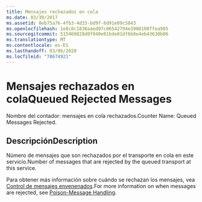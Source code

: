 ```yaml
---
title: Mensajes rechazados en cola
ms.date: 03/30/2017
ms.assetid: 8eb75a76-4fb3-4d33-bd9f-6d91e09c5843
ms.openlocfilehash: 1e8c8c1838aaed07c06542794e3908108ffea985
ms.sourcegitcommit: 515469828d0f040e01bde01df6b8e4eb43630b06
ms.translationtype: MT
ms.contentlocale: es-ES
ms.lasthandoff: 03/06/2020
ms.locfileid: "78674921"
---
```

# <a name="queued-rejected-messages"></a><span data-ttu-id="5ff72-102">Mensajes rechazados en cola</span><span class="sxs-lookup"><span data-stu-id="5ff72-102">Queued Rejected Messages</span></span>
<span data-ttu-id="5ff72-103">Nombre del contador: mensajes en cola rechazados.</span><span class="sxs-lookup"><span data-stu-id="5ff72-103">Counter Name: Queued Messages Rejected.</span></span>  
  
## <a name="description"></a><span data-ttu-id="5ff72-104">Descripción</span><span class="sxs-lookup"><span data-stu-id="5ff72-104">Description</span></span>  
 <span data-ttu-id="5ff72-105">Número de mensajes que son rechazados por el transporte en cola en este servicio.</span><span class="sxs-lookup"><span data-stu-id="5ff72-105">Number of messages that are rejected by the queued transport at this service.</span></span>  
  
 <span data-ttu-id="5ff72-106">Para obtener más información sobre cuándo se rechazan los mensajes, vea [Control de mensajes envenenados](../../feature-details/poison-message-handling.md).</span><span class="sxs-lookup"><span data-stu-id="5ff72-106">For more information on when messages are rejected, see [Poison-Message Handling](../../feature-details/poison-message-handling.md).</span></span>
